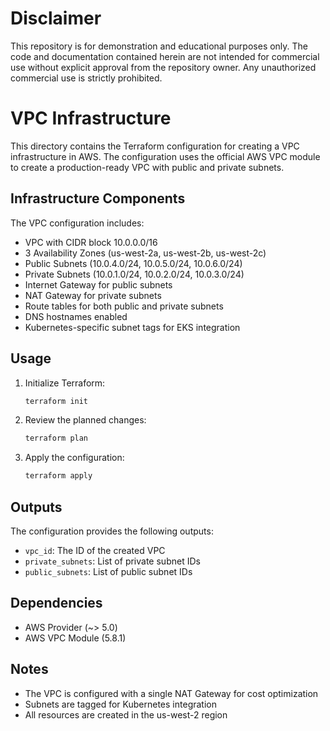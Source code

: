 # Disclaimer
This repository is for demonstration and educational purposes only. The code and documentation contained herein are not intended for commercial use without explicit approval from the repository owner. Any unauthorized commercial use is strictly prohibited.

# VPC Infrastructure

This directory contains the Terraform configuration for creating a VPC infrastructure in AWS. The configuration uses the official AWS VPC module to create a production-ready VPC with public and private subnets.

## Infrastructure Components

The VPC configuration includes:

- VPC with CIDR block 10.0.0.0/16
- 3 Availability Zones (us-west-2a, us-west-2b, us-west-2c)
- Public Subnets (10.0.4.0/24, 10.0.5.0/24, 10.0.6.0/24)
- Private Subnets (10.0.1.0/24, 10.0.2.0/24, 10.0.3.0/24)
- Internet Gateway for public subnets
- NAT Gateway for private subnets
- Route tables for both public and private subnets
- DNS hostnames enabled
- Kubernetes-specific subnet tags for EKS integration

## Usage

1. Initialize Terraform:
   ```bash
   terraform init
   ```

2. Review the planned changes:
   ```bash
   terraform plan
   ```

3. Apply the configuration:
   ```bash
   terraform apply
   ```

## Outputs

The configuration provides the following outputs:

- `vpc_id`: The ID of the created VPC
- `private_subnets`: List of private subnet IDs
- `public_subnets`: List of public subnet IDs

## Dependencies

- AWS Provider (~> 5.0)
- AWS VPC Module (5.8.1)

## Notes

- The VPC is configured with a single NAT Gateway for cost optimization
- Subnets are tagged for Kubernetes integration
- All resources are created in the us-west-2 region 